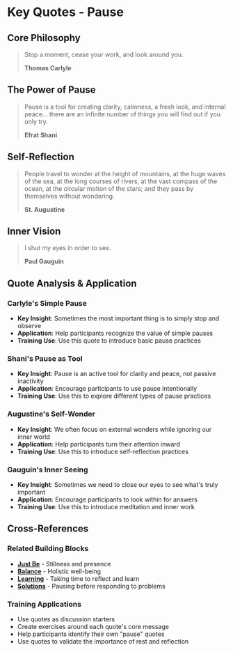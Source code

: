 # Key Quotes - Pause

## Core Philosophy

> Stop a moment, cease your work, and look around you.
> 
> **Thomas Carlyle**

## The Power of Pause

> Pause is a tool for creating clarity, calmness, a fresh look, and internal peace... there are an infinite number of things you will find out if you only try.
> 
> **Efrat Shani**

## Self-Reflection

> People travel to wonder at the height of mountains, at the huge waves of the sea, at the long courses of rivers, at the vast compass of the ocean, at the circular motion of the stars; and they pass by themselves without wondering.
> 
> **St. Augustine**

## Inner Vision

> I shut my eyes in order to see.
> 
> **Paul Gauguin**

## Quote Analysis & Application

### Carlyle's Simple Pause
- **Key Insight**: Sometimes the most important thing is to simply stop and observe
- **Application**: Help participants recognize the value of simple pauses
- **Training Use**: Use this quote to introduce basic pause practices

### Shani's Pause as Tool
- **Key Insight**: Pause is an active tool for clarity and peace, not passive inactivity
- **Application**: Encourage participants to use pause intentionally
- **Training Use**: Use this to explore different types of pause practices

### Augustine's Self-Wonder
- **Key Insight**: We often focus on external wonders while ignoring our inner world
- **Application**: Help participants turn their attention inward
- **Training Use**: Use this to introduce self-reflection practices

### Gauguin's Inner Seeing
- **Key Insight**: Sometimes we need to close our eyes to see what's truly important
- **Application**: Encourage participants to look within for answers
- **Training Use**: Use this to introduce meditation and inner work

## Cross-References

### Related Building Blocks
- **[Just Be](../just-be/README.md)** - Stillness and presence
- **[Balance](../balance/README.md)** - Holistic well-being
- **[Learning](../learning/README.md)** - Taking time to reflect and learn
- **[Solutions](../solutions/README.md)** - Pausing before responding to problems

### Training Applications
- Use quotes as discussion starters
- Create exercises around each quote's core message
- Help participants identify their own "pause" quotes
- Use quotes to validate the importance of rest and reflection
